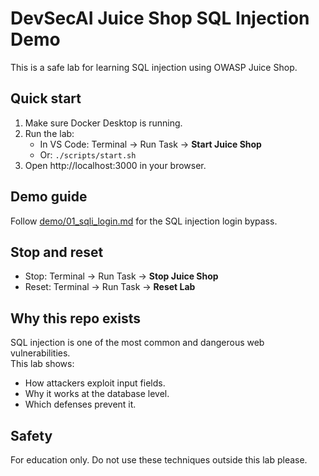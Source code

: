 # DevSecAI Juice Shop SQL Injection Demo

This is a safe lab for learning SQL injection using OWASP Juice Shop.

## Quick start
1. Make sure Docker Desktop is running.
2. Run the lab:
   - In VS Code: Terminal → Run Task → **Start Juice Shop**  
   - Or: `./scripts/start.sh`  
3. Open http://localhost:3000 in your browser.

## Demo guide
Follow [demo/01_sqli_login.md](demo/01_sqli_login.md) for the SQL injection login bypass.

## Stop and reset
- Stop: Terminal → Run Task → **Stop Juice Shop**  
- Reset: Terminal → Run Task → **Reset Lab**

## Why this repo exists
SQL injection is one of the most common and dangerous web vulnerabilities.  
This lab shows:
- How attackers exploit input fields.
- Why it works at the database level.
- Which defenses prevent it.

## Safety
For education only. Do not use these techniques outside this lab please.
